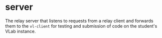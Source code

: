 # server

The relay server that listens to requests from a relay client and forwards them to the `vl-client` for testing and submission of code on the student's VLab instance.
